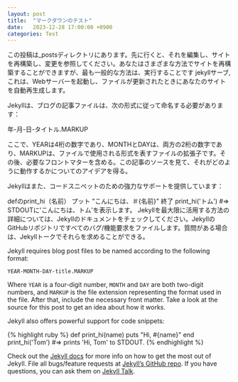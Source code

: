 ```yaml
---
layout: post
title:  "マークダウンのテスト"
date:   2023-12-28 17:00:00 +0900
categories: Test
---
```

この投稿は_postsディレクトリにあります。先に行くと、それを編集し、サイトを再構築し、変更を参照してください。あなたはさまざまな方法でサイトを再構築することができますが、最も一般的な方法は、実行することです jekyllサーブ, これは、Webサーバーを起動し、ファイルが更新されたときにあなたのサイトを自動再生成します。

Jekyllは、ブログの記事ファイルは、次の形式に従って命名する必要があります：

年-月-日-タイトル.MARKUP

ここで、YEARは4桁の数字であり、MONTHとDAYは、両方の2桁の数字であり、MARKUPは、ファイルで使用される形式を表すファイルの拡張子です。その後、必要なフロントマターを含める。この記事のソースを見て、それがどのように動作するかについてのアイデアを得る。

Jekyllはまた、コードスニペットのための強力なサポートを提供しています：

defのprint_hi（名前）
  プット "こんにちは、＃{名前}"
終了
print_hi('トム')
#=> STDOUTに'こんにちは、トム'を表示します。
Jekyllを最大限に活用する方法の詳細については、Jekyllのドキュメントをチェックしてください。JekyllのGitHubリポジトリですべてのバグ/機能要求をファイルします。質問がある場合は、Jekyllトークでそれらを求めることができる。

Jekyll requires blog post files to be named according to the following format:

`YEAR-MONTH-DAY-title.MARKUP`

Where `YEAR` is a four-digit number, `MONTH` and `DAY` are both two-digit numbers, and `MARKUP` is the file extension representing the format used in the file. After that, include the necessary front matter. Take a look at the source for this post to get an idea about how it works.

Jekyll also offers powerful support for code snippets:

{% highlight ruby %}
def print_hi(name)
  puts "Hi, #{name}"
end
print_hi('Tom')
#=> prints 'Hi, Tom' to STDOUT.
{% endhighlight %}

Check out the [Jekyll docs][jekyll-docs] for more info on how to get the most out of Jekyll. File all bugs/feature requests at [Jekyll’s GitHub repo][jekyll-gh]. If you have questions, you can ask them on [Jekyll Talk][jekyll-talk].

[jekyll-docs]: https://jekyllrb.com/docs/home
[jekyll-gh]:   https://github.com/jekyll/jekyll
[jekyll-talk]: https://talk.jekyllrb.com/
